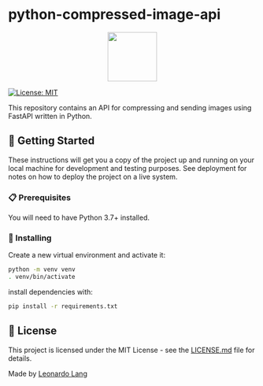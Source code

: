 # python-compressed-image-api 

<p align="center">
  <img src="https://upload.wikimedia.org/wikipedia/commons/c/c3/Python-logo-notext.svg" width="100" />
</p>

[![License: MIT](https://img.shields.io/badge/License-MIT-yellow.svg)](https://opensource.org/licenses/MIT)

This repository contains an API for compressing and sending images using FastAPI written in Python.

## 🏁 Getting Started

These instructions will get you a copy of the project up and running on your local machine for development and testing purposes. See deployment for notes on how to deploy the project on a live system.

### 📋 Prerequisites

You will need to have Python 3.7+ installed.

### 🔧 Installing

Create a new virtual environment and activate it:

```bash
python -m venv venv
. venv/bin/activate
```
install dependencies with:

```bash
pip install -r requirements.txt
```

## 📝 License

This project is licensed under the MIT License - see the [LICENSE.md](LICENSE.md) file for details.

Made  by [Leonardo Lang](https://github.com/leonardosblang)
